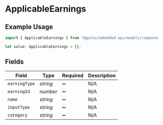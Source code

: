 # ApplicableEarnings

## Example Usage

```typescript
import { ApplicableEarnings } from "@gusto/embedded-api/models/components/externalpayroll.js";

let value: ApplicableEarnings = {};
```

## Fields

| Field              | Type               | Required           | Description        |
| ------------------ | ------------------ | ------------------ | ------------------ |
| `earningType`      | *string*           | :heavy_minus_sign: | N/A                |
| `earningId`        | *number*           | :heavy_minus_sign: | N/A                |
| `name`             | *string*           | :heavy_minus_sign: | N/A                |
| `inputType`        | *string*           | :heavy_minus_sign: | N/A                |
| `category`         | *string*           | :heavy_minus_sign: | N/A                |